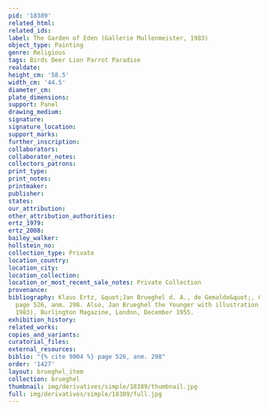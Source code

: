 ```yaml
---
pid: '18389'
related_html: 
related_ids: 
label: The Garden of Eden (Gallerie Mullenmeister, 1983)
object_type: Painting
genre: Religious
tags: Birds Deer Lion Parrot Paradise
realdate: 
height_cm: '58.5'
width_cm: '44.5'
diameter_cm: 
plate_dimensions: 
support: Panel
drawing_medium: 
signature: 
signature_location: 
support_marks: 
further_inscription: 
collaborators: 
collaborator_notes: 
collectors_patrons: 
print_type: 
print_notes: 
printmaker: 
publisher: 
states: 
our_attribution: 
other_attribution_authorities: 
ertz_1979: 
ertz_2008: 
bailey_walker: 
hollstein_no: 
collection_type: Private
location_country: 
location_city: 
location_collection: 
location_or_most_recent_sale_notes: Private Collection
provenance: 
bibliography: Klaus Ertz, &quot;Jan Brueghel d. A., de Gemalde&quot;, Cologne, 1979,
  page 526, anm. 298. Also, Jan Brueghel the Younger with illustration No. 87 (Autumn
  1983), Burlington Magazine, London, December 1955.
exhibition_history: 
related_works: 
copies_and_variants: 
curatorial_files: 
external_resources: 
biblio: "{% cite 9004 %} page 526, anm. 298"
order: '1427'
layout: brueghel_item
collection: brueghel
thumbnail: img/derivatives/simple/18389/thumbnail.jpg
full: img/derivatives/simple/18389/full.jpg
---
```

